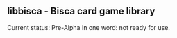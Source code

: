 libbisca - Bisca card game library
-----

Current status: Pre-Alpha
In one word: not ready for use.



